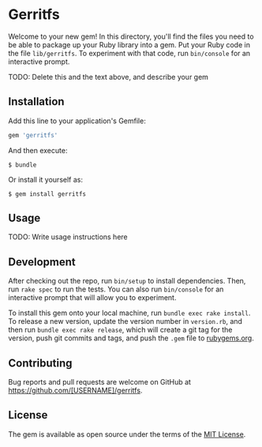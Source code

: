 # Gerritfs

Welcome to your new gem! In this directory, you'll find the files you need to be able to package up your Ruby library into a gem. Put your Ruby code in the file `lib/gerritfs`. To experiment with that code, run `bin/console` for an interactive prompt.

TODO: Delete this and the text above, and describe your gem

## Installation

Add this line to your application's Gemfile:

```ruby
gem 'gerritfs'
```

And then execute:

    $ bundle

Or install it yourself as:

    $ gem install gerritfs

## Usage

TODO: Write usage instructions here

## Development

After checking out the repo, run `bin/setup` to install dependencies. Then, run `rake spec` to run the tests. You can also run `bin/console` for an interactive prompt that will allow you to experiment.

To install this gem onto your local machine, run `bundle exec rake install`. To release a new version, update the version number in `version.rb`, and then run `bundle exec rake release`, which will create a git tag for the version, push git commits and tags, and push the `.gem` file to [rubygems.org](https://rubygems.org).

## Contributing

Bug reports and pull requests are welcome on GitHub at https://github.com/[USERNAME]/gerritfs.


## License

The gem is available as open source under the terms of the [MIT License](http://opensource.org/licenses/MIT).

